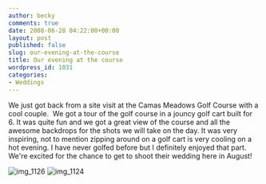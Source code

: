 ```yaml
---
author: becky
comments: true
date: 2008-06-28 04:22:00+00:00
layout: post
published: false
slug: our-evening-at-the-course
title: Our evening at the course
wordpress_id: 1031
categories:
- Weddings
---
```


We just got back from a site visit at the Camas Meadows Golf Course with a cool couple.  We got a tour of the golf course in a jouncy golf cart built for 6. It was quite fun and we got a great view of the course and all the awesome backdrops for the shots we will take on the day. It was very inspiring, not to mention zipping around on a golf cart is very cooling on a hot evening. I have never golfed before but I definitely enjoyed that part. We're excited for the chance to get to shoot their wedding here in August!


![img_1126](http://beta.beckyjenson.com/wp-content/uploads/2008/06/img_1126-300x225.jpg) ![img_1124](http://beta.beckyjenson.com/wp-content/uploads/2008/06/img_1124-300x225.jpg)
